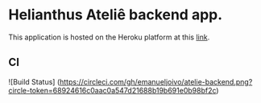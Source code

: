 # Helianthus Ateliê backend app. 

This application is hosted on the Heroku platform at this [link](https://assueria.herokuapp.com/api).

## CI

![Build Status]
(https://circleci.com/gh/emanueljoivo/atelie-backend.png?circle-token=68924616c0aac0a547d21688b19b691e0b98bf2c)